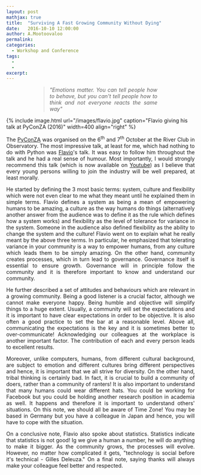 ```yaml
---
layout: post
mathjax: true
title:  "Surviving A Fast Growing Community Without Dying"
date:   2016-10-10 12:00:00
author: A.Mootoovaloo
permalink:
categories:
  - Workshop and Conference
tags:
  - 
  -
excerpt:
---
```


<style>
blockquote {
    display: block;
    margin-top: 1em;
    margin-bottom: 1em;
    margin-left: 100px;
    margin-right: 100px;
}
</style>

<blockquote>
<p align="justify"><i>"Emotions matter. You can tell people how to behave, but you can't tell people how to think and not everyone reacts the same way"</i></p>
</blockquote>

{% include image.html url="/images/flavio.jpg" caption="Flavio giving his talk at PyConZA (2016)" width=400 align="right" %}

<p align="justify">The <a href="https://za.pycon.org/">PyConZA</a> was organised on the 6<sup>th</sup> and 7<sup>th</sup> October at the River Club in Observatory. The most impressive talk, at least for me, which had nothing to do with Python was <a href="https://it.linkedin.com/in/fpercoco">Flavio</a>'s talk. It was easy to follow him throughout the talk and he had a real sense of humour. Most importantly, I would strongly recommend this talk (which is now available on <a href="https://www.youtube.com/watch?v=bW_AEmKbB_o">Youtube</a>) as I believe that every young persons willing to join the industry will be well prepared, at least morally.</p> 

<p align="justify">He started by defining the 3 most basic terms: system, culture and flexibility which were not even clear to me what they meant until he explained them in simple terms. Flavio defines a system as being a mean of empowering humans to be amazing, a culture as the way humans do things (alternatively another answer from the audience was to define it as the rule which defines how a system works) and flexibility as the level of tolerance for variance in the system. Someone in the audience also defined flexibility as the ability to change the system and the culture! Flavio went on to explain what he really meant by the above three terms. In particular, he emphasized that tolerating variance in your community is a way to empower humans, from any culture which leads them to be simply amazing. On the other hand, community creates processes, which in turn lead to governance. Governance itself is essential to ensure growth. Governance will in principle follow the community and it is therefore important to know and understand our community.</p> 

<p align="justify">He further described a set of attitudes and behaviours which are relevant in a growing community. Being a good listener is a crucial factor, although we cannot make everyone happy. Being humble and objective will simplify things to a huge extent. Usually, a community will set the expectations and it is important to have clear expectations in order to be objective. It is also often a good practice to set the bar at a reasonable level. Above all, communicating the expectations is the key and it is sometimes better to over-communicate! Acknowledging our colleagues at the workplace is another important factor. The contribution of each and every person leads to excellent results.</p>

<p align="justify">Moreover, unlike computers, humans, from different cultural background, are subject to emotion and different cultures bring different perspectives and hence, it is important that we all strive for diversity. On the other hand, tribal thinking is certainly bad. In fact, it is crucial to build a community of doers, rather than a community of ranters! It is also important to understand that many humans could wear different hats. You could be working for Facebook but you could be holding another research position in academia as well. It happens and therefore it is important to understand others' situations. On this note, we should all be aware of Time Zone! You may be based in Germany but you have a colleague in Japan and hence, you will have to cope with the situation.</p>

<p align="justify">On a conclusive note, Flavio also spoke about statistics. Statistics indicate that statistics is not good! Ig we give a human a number, he will do anything to make it bigger. As the community grows, the processes will evolve. However, no matter how complicated it gets, "technology is social before it's technical - Gilles Deleuza." On a final note, saying thanks will always make your colleague feel better and respected. </p>






